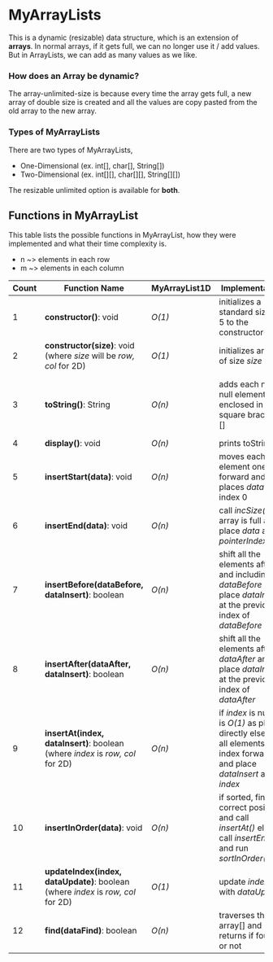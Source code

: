 # MyArrayLists
This is a dynamic (resizable) data structure, which is an extension of **arrays**. In normal arrays, if it gets full, we can no longer use it / add values. But in ArrayLists, we can add as many values as we like. 
### How does an Array be dynamic?
The array-unlimited-size is because every time the array gets full, a new array of double size is created and all the values are copy pasted from the old array to the new array. 

### Types of MyArrayLists
There are two types of MyArrayLists,
* One-Dimensional (ex. int[], char[], String[])
* Two-Dimensional (ex. int[][], char[][], String[][])

The resizable unlimited option is available for **both**. 

## Functions in MyArrayList
This table lists the possible functions in MyArrayList, how they were implemented and what their time complexity is. 
* n ~> elements in each row 
* m ~> elements in each column

| Count | Function Name | MyArrayList1D | Implementation | MyArrayList2D | Implementation |
| ----- | ------------- | ------------- | -------------- | ------------- | -------------- |
| 1     | **constructor()**: void | *O(1)* | initializes a standard size of 5 to the constructor(size) | *O(1)* | initializes a standard size of 5 by 5 to the constructor(row,col) |
| 2     | **constructor(size)**: void (where *size* will be *row, col* for 2D) | *O(1)* | initializes array[] of size *size* | *O(1)* | initializes array[][] of size rows *row* by cols *col* |
| 3     | **toString()**: String | *O(n)* | adds each non-null element enclosed in square brackets [] | *O(m * n)* | adds all the m*n elements in a tabular form, with row and column numbers for better readability |
| 4     | **display()**: void | *O(n)* | prints toString() | *O(m * n)* | prints toString() |
| 5     | **insertStart(data)**: void | *O(n)* | moves each element one forward and places *data* at index 0 | *O(m * n)* | moves each element one forward and places *data* at index (0,0) |
| 6     | **insertEnd(data)**: void | *O(n)* | call *incSize()* if array is full and place *data* at _pointerIndex_ | *O(m * n)* | call *incSize()* if array is full and place *data* at _pointerIndex_ |
| 7     | **insertBefore(dataBefore, dataInsert)**: boolean | *O(n)* | shift all the elements after and including *dataBefore* and place *dataInsert* at the previous index of *dataBefore* | *O(m * n)* | shift all the elements after and including *dataBefore* and place *dataInsert* at the previous index of *dataBefore* |
| 8     | **insertAfter(dataAfter, dataInsert)**: boolean | *O(n)* | shift all the elements after *dataAfter* and place *dataInsert* at the previous index of *dataAfter* | *O(m * n)* | shift all the elements after *dataAfter* and place *dataInsert* at the previous index of *dataAfter* |
| 9     | **insertAt(index, dataInsert)**: boolean (where *index* is *row, col* for 2D) | *O(n)* | if *index* is null, it is *O(1)* as placed directly else shift all elements one index forward and place *dataInsert* at *index* | *O(m * n)* | if *index* is null, it is placed directly, else shift all elements one index forward and place *dataInsert* at *index* |
| 10    | **insertInOrder(data)**: void | *O(n)* | if sorted, find correct position and call *insertAt()* else call *insertEnd()* and run *sortInOrder()* | *O(m * n)* | if sorted, find correct position and call *insertAt()*, else call *insertEnd()* and run *sortInOrder()* |
| 11    | **updateIndex(index, dataUpdate)**: boolean (where *index* is *row, col* for 2D) | *O(1)* | update *index* with *dataUpdate* | *O(1)* | update *index* with *dataUpdate* |
| 12    | **find(dataFind)**: boolean | *O(n)* | traverses the array[] and returns if found or not | *O(m * n)* | traverses the array[][] and returns if found or not |
